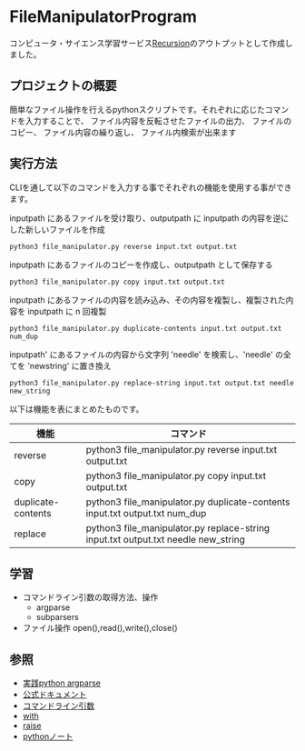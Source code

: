 # FileManipulatorProgram
コンピュータ・サイエンス学習サービス[Recursion](https://recursionist.io/)のアウトプットとして作成しました。

## プロジェクトの概要
簡単なファイル操作を行えるpythonスクリプトです。それぞれに応じたコマンドを入力することで、 ファイル内容を反転させたファイルの出力、 ファイルのコピー、 ファイル内容の繰り返し、 ファイル内検索が出来ます

## 実行方法
CLIを通して以下のコマンドを入力する事でそれぞれの機能を使用する事ができます。

inputpath にあるファイルを受け取り、outputpath に inputpath の内容を逆にした新しいファイルを作成
```
python3 file_manipulator.py reverse input.txt output.txt
```

inputpath にあるファイルのコピーを作成し、outputpath として保存する
```
python3 file_manipulator.py copy input.txt output.txt
```

inputpath にあるファイルの内容を読み込み、その内容を複製し、複製された内容を inputpath に n 回複製
```
python3 file_manipulator.py duplicate-contents input.txt output.txt num_dup
```

inputpath' にあるファイルの内容から文字列 'needle' を検索し、'needle' の全てを 'newstring' に置き換え
```
python3 file_manipulator.py replace-string input.txt output.txt needle new_string
```


以下は機能を表にまとめたものです。

|  機能  |  コマンド  |
| --------- | --------- |
|reverse| python3 file_manipulator.py reverse input.txt output.txt|
|copy|python3 file_manipulator.py copy input.txt output.txt|
|duplicate-contents|python3 file_manipulator.py duplicate-contents input.txt output.txt num_dup|
|replace|python3 file_manipulator.py replace-string input.txt output.txt needle new_string|

## 学習
- コマンドライン引数の取得方法、操作
  - argparse
  - subparsers
- ファイル操作
  open(),read(),write(),close()

## 参照
- [実践python argparse](https://chaldene.net/argparse-parseargs)
- [公式ドキュメント](https://docs.python.org/ja/3/library/argparse.html#argparse.ArgumentTypeError)
- [コマンドライン引数](https://www.sejuku.net/blog/60106)
- [with](https://techplay.jp/column/1641)
- [raise](https://it-biz.online/python/raise/)
- [pythonノート](https://maku77.github.io/p/ybxfwev/)
